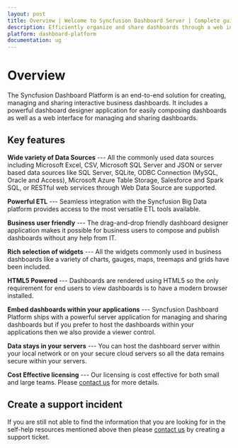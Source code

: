 ```yaml
---
layout: post
title: Overview | Welcome to Syncfusion Dashboard Server | Complete guide for Syncfusion Dashboard Server
description: Efficiently organize and share dashboards through a web interface.
platform: dashboard-platform
documentation: ug
---
```


# Overview 

The Syncfusion Dashboard Platform is an end-to-end solution for creating, managing and sharing interactive business dashboards. It includes a powerful dashboard designer application for easily composing dashboards as well as a web interface for managing and sharing dashboards. 

## Key features

**Wide variety of Data Sources** --- All the commonly used data sources including Microsoft Excel, CSV, Microsoft SQL Server and JSON or server based data sources like SQL Server, SQLite, ODBC Connection (MySQL, Oracle and Access), Microsoft Azure Table Storage, Salesforce and Spark SQL, or RESTful web services through Web Data Source are supported.

**Powerful ETL** --- Seamless integration with the Syncfusion Big Data platform provides access to the most versatile ETL tools available.

**Business user friendly** --- The drag-and-drop friendly dashboard designer application makes it possible for business users to compose and publish dashboards without any help from IT. 

**Rich selection of widgets** --- All the widgets commonly used in business dashboards like a variety of charts, gauges, maps, treemaps and grids have been included.

**HTML5 Powered** --- Dashboards are rendered using HTML5 so the only requirement for end users to view dashboards is to have a modern browser installed.

**Embed dashboards within your applications** --- Syncfusion Dashboard Platform ships with a powerful server application for managing and sharing dashboards but if you prefer to host the dashboards within your applications then we also provide a viewer control.

**Data stays in your servers** --- You can host the dashboard server within your local network or on your secure cloud servers so all the data remains secure within your servers. 

**Cost Effective licensing** --- Our licensing is cost effective for both small and large teams. Please [contact us](http://www.syncfusion.com/company/contact-us) for more details.

## Create a support incident
If you are still not able to find the information that you are looking for in the self-help resources mentioned above then please [contact us](http://www.syncfusion.com/support/) by creating a support ticket.